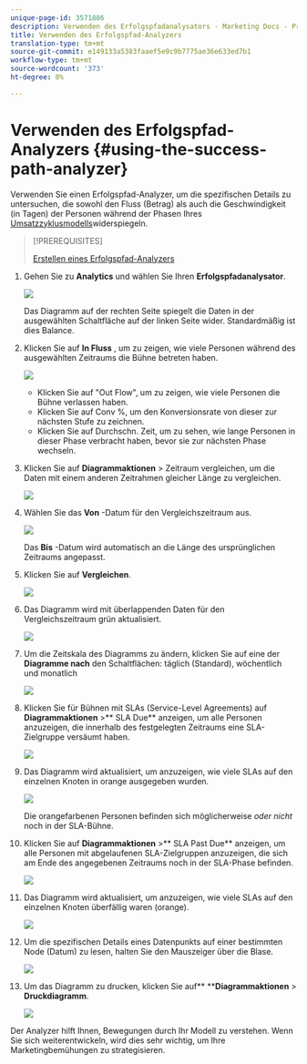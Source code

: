 ```yaml
---
unique-page-id: 3571886
description: Verwenden des Erfolgspfadanalysators - Marketing Docs - Produktdokumentation
title: Verwenden des Erfolgspfad-Analyzers
translation-type: tm+mt
source-git-commit: e149133a5383faaef5e9c9b7775ae36e633ed7b1
workflow-type: tm+mt
source-wordcount: '373'
ht-degree: 0%

---
```



# Verwenden des Erfolgspfad-Analyzers {#using-the-success-path-analyzer}

Verwenden Sie einen Erfolgspfad-Analyzer, um die spezifischen Details zu untersuchen, die sowohl den Fluss (Betrag) als auch die Geschwindigkeit (in Tagen) der Personen während der Phasen Ihres [Umsatzzyklusmodells](understanding-revenue-models.md)widerspiegeln.

>[!PREREQUISITES]
>
>[Erstellen eines Erfolgspfad-Analyzers](create-a-success-path-analyzer.md)

1. Gehen Sie zu **Analytics** und wählen Sie Ihren **Erfolgspfadanalysator**.

   ![](assets/image2015-6-12-17-3a23-3a53.png)

   Das Diagramm auf der rechten Seite spiegelt die Daten in der ausgewählten Schaltfläche auf der linken Seite wider. Standardmäßig ist dies Balance.

1. Klicken Sie auf **In Fluss** , um zu zeigen, wie viele Personen während des ausgewählten Zeitraums die Bühne betreten haben.

   ![](assets/image2015-6-12-17-3a30-3a52.png)

   * Klicken Sie auf &quot;Out Flow&quot;, um zu zeigen, wie viele Personen die Bühne verlassen haben.
   * Klicken Sie auf Conv %, um den Konversionsrate von dieser zur nächsten Stufe zu zeichnen.
   * Klicken Sie auf Durchschn. Zeit, um zu sehen, wie lange Personen in dieser Phase verbracht haben, bevor sie zur nächsten Phase wechseln.

1. Klicken Sie auf **Diagrammaktionen** > Zeitraum vergleichen, um die Daten mit einem anderen Zeitrahmen gleicher Länge zu vergleichen.

   ![](assets/image2015-6-12-17-3a39-3a15.png)

1. Wählen Sie das **Von** -Datum für den Vergleichszeitraum aus.

   ![](assets/image2015-6-12-17-3a43-3a49.png)

   Das **Bis** -Datum wird automatisch an die Länge des ursprünglichen Zeitraums angepasst.

1. Klicken Sie auf **Vergleichen**.

   ![](assets/image2015-6-12-17-3a44-3a8.png)

1. Das Diagramm wird mit überlappenden Daten für den Vergleichszeitraum grün aktualisiert.

   ![](assets/image2015-6-12-17-3a46-3a16.png)

1. Um die Zeitskala des Diagramms zu ändern, klicken Sie auf eine der **Diagramme nach** den Schaltflächen: täglich (Standard), wöchentlich und monatlich

   ![](assets/image2015-6-12-17-3a46-3a55.png)

1. Klicken Sie für Bühnen mit SLAs (Service-Level Agreements) auf **Diagrammaktionen** >** SLA Due** anzeigen, um alle Personen anzuzeigen, die innerhalb des festgelegten Zeitraums eine SLA-Zielgruppe versäumt haben.

   ![](assets/image2015-6-12-17-3a49-3a23.png)

1. Das Diagramm wird aktualisiert, um anzuzeigen, wie viele SLAs auf den einzelnen Knoten in orange ausgegeben wurden.

   ![](assets/image2015-6-12-17-3a50-3a16.png)

   Die orangefarbenen Personen befinden sich möglicherweise *oder nicht* noch in der SLA-Bühne.

1. Klicken Sie auf **Diagrammaktionen** >** SLA Past Due** anzeigen, um alle Personen mit abgelaufenen SLA-Zielgruppen anzuzeigen, die sich am Ende des angegebenen Zeitraums noch in der SLA-Phase befinden.

   ![](assets/image2015-6-12-17-3a51-3a39.png)

1. Das Diagramm wird aktualisiert, um anzuzeigen, wie viele SLAs auf den einzelnen Knoten überfällig waren (orange).

   ![](assets/image2015-6-12-17-3a52-3a17.png)

1. Um die spezifischen Details eines Datenpunkts auf einer bestimmten Node (Datum) zu lesen, halten Sie den Mauszeiger über die Blase.

   ![](assets/image2015-6-12-17-3a52-3a49.png)

1. Um das Diagramm zu drucken, klicken Sie auf** ****Diagrammaktionen** > **Druckdiagramm**.

   ![](assets/image2015-6-12-17-3a53-3a34.png)

Der Analyzer hilft Ihnen, Bewegungen durch Ihr Modell zu verstehen. Wenn Sie sich weiterentwickeln, wird dies sehr wichtig, um Ihre Marketingbemühungen zu strategisieren.
